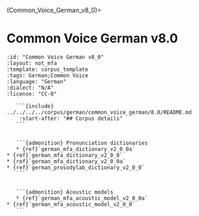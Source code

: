 
(Common_Voice_German_v8_0)=
# Common Voice German v8.0

``````{corpus} Common Voice German v8.0
:id: "Common Voice German v8_0"
:layout: not_mfa
:template: corpus_template
:tags: German;Common Voice
:language: "German"
:dialect: "N/A"
:license: "CC-0"

   ```{include} ../../../../corpus/german/common_voice_german/8.0/README.md
    :start-after: "## Corpus details"
   ```


   ```{admonition} Pronunciation dictionaries
   * {ref}`german_mfa_dictionary_v2_0_0a`
* {ref}`german_mfa_dictionary_v2_0_0`
* {ref}`german_mfa_dictionary_v2_0_0a`
* {ref}`german_prosodylab_dictionary_v2_0_0`
   ```


   ```{admonition} Acoustic models
   * {ref}`german_mfa_acoustic_model_v2_0_0a`
* {ref}`german_mfa_acoustic_model_v2_0_0`
   ```
``````
